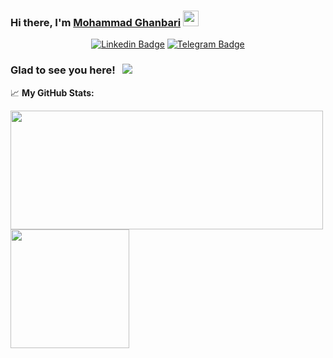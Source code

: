 
### Hi there, I'm <a href="https://www.linkedin.com/in/qanbarii-mohammad/" target="_blank">Mohammad Ghanbari</a> <img src="https://media.giphy.com/media/hvRJCLFzcasrR4ia7z/giphy.gif" width="25px">

<div align="center">

[![Linkedin Badge](https://img.shields.io/badge/-LinkedIn-0e76a8?style=flat-square&logo=Linkedin&logoColor=white)]([https://linkedin.com/in/moein007/](https://www.linkedin.com/in/qanbarii-mohammad/))
[![Telegram Badge](https://img.shields.io/badge/-Telegram-0088cc?style=flat-square&logo=Telegram&logoColor=white)](https://t.me/qanbari_mohammad)
</div>

### Glad to see you here! &nbsp; ![](https://visitor-badge.glitch.me/badge?page_id=page.id)


📈 **My GitHub Stats:**

<p>
  <img height="190em" width="500em" src="https://github-readme-stats.vercel.app/api?username=Ghanbari77&show_icons=true&hide_border=true" />
  <img height="190em" src="https://github-readme-stats.vercel.app/api/top-langs/?username=Ghanbari77&layout=compact&langs_count=10&hide_border=true"/>
</p>
